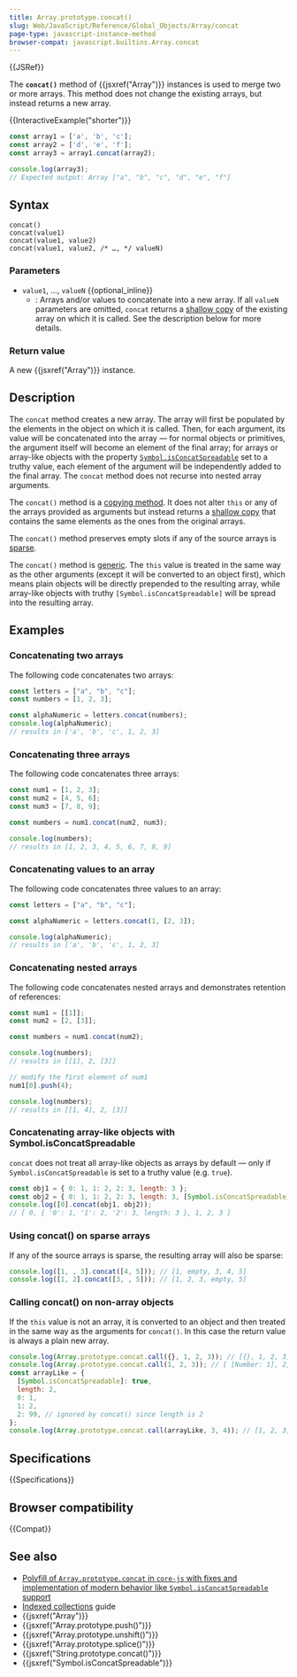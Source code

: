 ```yaml
---
title: Array.prototype.concat()
slug: Web/JavaScript/Reference/Global_Objects/Array/concat
page-type: javascript-instance-method
browser-compat: javascript.builtins.Array.concat
---
```


{{JSRef}}

The **`concat()`** method of {{jsxref("Array")}} instances is used to merge two or more arrays.
This method does not change the existing arrays, but instead returns a new array.

{{InteractiveExample("shorter")}}

```js interactive-example
const array1 = ['a', 'b', 'c'];
const array2 = ['d', 'e', 'f'];
const array3 = array1.concat(array2);

console.log(array3);
// Expected output: Array ["a", "b", "c", "d", "e", "f"]

```

## Syntax

```js-nolint
concat()
concat(value1)
concat(value1, value2)
concat(value1, value2, /* …, */ valueN)
```

### Parameters

- `value1`, …, `valueN` {{optional_inline}}
  - : Arrays and/or values to concatenate into a new array. If all
    `valueN` parameters are omitted, `concat` returns a
    [shallow copy](/en-US/docs/Glossary/Shallow_copy) of the existing array on which it is called. See the description below
    for more details.

### Return value

A new {{jsxref("Array")}} instance.

## Description

The `concat` method creates a new array. The array will first be populated by the elements in the object on which it is called. Then, for each argument, its value will be concatenated into the array — for normal objects or primitives, the argument itself will become an element of the final array; for arrays or array-like objects with the property [`Symbol.isConcatSpreadable`](/en-US/docs/Web/JavaScript/Reference/Global_Objects/Symbol/isConcatSpreadable) set to a truthy value, each element of the argument will be independently added to the final array. The `concat` method does not recurse into nested array arguments.

The `concat()` method is a [copying method](/en-US/docs/Web/JavaScript/Reference/Global_Objects/Array#copying_methods_and_mutating_methods). It does not alter `this` or any of the arrays provided as arguments but instead returns a [shallow copy](/en-US/docs/Glossary/Shallow_copy) that contains the same elements as the ones from the original arrays.

The `concat()` method preserves empty slots if any of the source arrays is [sparse](/en-US/docs/Web/JavaScript/Guide/Indexed_collections#sparse_arrays).

The `concat()` method is [generic](/en-US/docs/Web/JavaScript/Reference/Global_Objects/Array#generic_array_methods). The `this` value is treated in the same way as the other arguments (except it will be converted to an object first), which means plain objects will be directly prepended to the resulting array, while array-like objects with truthy `[Symbol.isConcatSpreadable]` will be spread into the resulting array.

## Examples

### Concatenating two arrays

The following code concatenates two arrays:

```js
const letters = ["a", "b", "c"];
const numbers = [1, 2, 3];

const alphaNumeric = letters.concat(numbers);
console.log(alphaNumeric);
// results in ['a', 'b', 'c', 1, 2, 3]
```

### Concatenating three arrays

The following code concatenates three arrays:

```js
const num1 = [1, 2, 3];
const num2 = [4, 5, 6];
const num3 = [7, 8, 9];

const numbers = num1.concat(num2, num3);

console.log(numbers);
// results in [1, 2, 3, 4, 5, 6, 7, 8, 9]
```

### Concatenating values to an array

The following code concatenates three values to an array:

```js
const letters = ["a", "b", "c"];

const alphaNumeric = letters.concat(1, [2, 3]);

console.log(alphaNumeric);
// results in ['a', 'b', 'c', 1, 2, 3]
```

### Concatenating nested arrays

The following code concatenates nested arrays and demonstrates retention of references:

```js
const num1 = [[1]];
const num2 = [2, [3]];

const numbers = num1.concat(num2);

console.log(numbers);
// results in [[1], 2, [3]]

// modify the first element of num1
num1[0].push(4);

console.log(numbers);
// results in [[1, 4], 2, [3]]
```

### Concatenating array-like objects with Symbol.isConcatSpreadable

`concat` does not treat all array-like objects as arrays by default — only if `Symbol.isConcatSpreadable` is set to a truthy value (e.g. `true`).

```js
const obj1 = { 0: 1, 1: 2, 2: 3, length: 3 };
const obj2 = { 0: 1, 1: 2, 2: 3, length: 3, [Symbol.isConcatSpreadable]: true };
console.log([0].concat(obj1, obj2));
// [ 0, { '0': 1, '1': 2, '2': 3, length: 3 }, 1, 2, 3 ]
```

### Using concat() on sparse arrays

If any of the source arrays is sparse, the resulting array will also be sparse:

```js
console.log([1, , 3].concat([4, 5])); // [1, empty, 3, 4, 5]
console.log([1, 2].concat([3, , 5])); // [1, 2, 3, empty, 5]
```

### Calling concat() on non-array objects

If the `this` value is not an array, it is converted to an object and then treated in the same way as the arguments for `concat()`. In this case the return value is always a plain new array.

```js
console.log(Array.prototype.concat.call({}, 1, 2, 3)); // [{}, 1, 2, 3]
console.log(Array.prototype.concat.call(1, 2, 3)); // [ [Number: 1], 2, 3 ]
const arrayLike = {
  [Symbol.isConcatSpreadable]: true,
  length: 2,
  0: 1,
  1: 2,
  2: 99, // ignored by concat() since length is 2
};
console.log(Array.prototype.concat.call(arrayLike, 3, 4)); // [1, 2, 3, 4]
```

## Specifications

{{Specifications}}

## Browser compatibility

{{Compat}}

## See also

- [Polyfill of `Array.prototype.concat` in `core-js` with fixes and implementation of modern behavior like `Symbol.isConcatSpreadable` support](https://github.com/zloirock/core-js#ecmascript-array)
- [Indexed collections](/en-US/docs/Web/JavaScript/Guide/Indexed_collections) guide
- {{jsxref("Array")}}
- {{jsxref("Array.prototype.push()")}}
- {{jsxref("Array.prototype.unshift()")}}
- {{jsxref("Array.prototype.splice()")}}
- {{jsxref("String.prototype.concat()")}}
- {{jsxref("Symbol.isConcatSpreadable")}}
